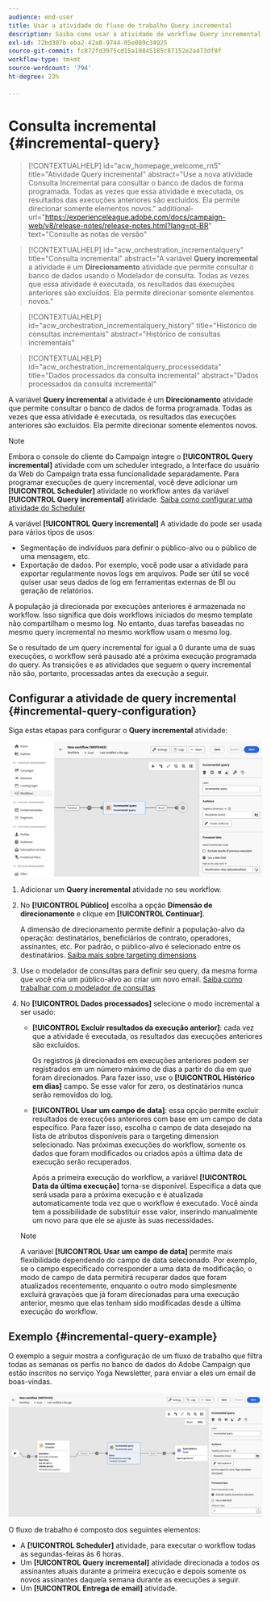 ```yaml
---
audience: end-user
title: Usar a atividade do fluxo de trabalho Query incremental
description: Saiba como usar a atividade de workflow Query incremental
exl-id: 72bd307b-eba2-42a0-9744-05e089c34925
source-git-commit: fc872fd3975cd15a10845185c87152e2a473df8f
workflow-type: tm+mt
source-wordcount: '794'
ht-degree: 23%

---
```


# Consulta incremental {#incremental-query}

>[!CONTEXTUALHELP]
>id="acw_homepage_welcome_rn5"
>title="Atividade Query incremental"
>abstract="Use a nova atividade Consulta Incremental para consultar o banco de dados de forma programada. Todas as vezes que essa atividade é executada, os resultados das execuções anteriores são excluídos. Ela permite direcionar somente elementos novos."
>additional-url="https://experienceleague.adobe.com/docs/campaign-web/v8/release-notes/release-notes.html?lang=pt-BR" text="Consulte as notas de versão"

>[!CONTEXTUALHELP]
>id="acw_orchestration_incrementalquery"
>title="Consulta incremental"
>abstract="A variável **Query incremental** a atividade é um **Direcionamento** atividade que permite consultar o banco de dados usando o Modelador de consulta. Todas as vezes que essa atividade é executada, os resultados das execuções anteriores são excluídos. Ela permite direcionar somente elementos novos."

>[!CONTEXTUALHELP]
>id="acw_orchestration_incrementalquery_history"
>title="Histórico de consultas incrementais"
>abstract="Histórico de consultas incrementais"

>[!CONTEXTUALHELP]
>id="acw_orchestration_incrementalquery_processeddata"
>title="Dados processados da consulta incremental"
>abstract="Dados processados da consulta incremental"

A variável **Query incremental** a atividade é um **Direcionamento** atividade que permite consultar o banco de dados de forma programada. Todas as vezes que essa atividade é executada, os resultados das execuções anteriores são excluídos. Ela permite direcionar somente elementos novos.

>[!NOTE]
>
>Embora o console do cliente do Campaign integre o **[!UICONTROL Query incremental]** atividade com um scheduler integrado, a Interface do usuário da Web do Campaign trata essa funcionalidade separadamente. Para programar execuções de query incremental, você deve adicionar um **[!UICONTROL Scheduler]** atividade no workflow antes da variável **[!UICONTROL Query incremental]** atividade. [Saiba como configurar uma atividade do Scheduler](scheduler.md)

A variável **[!UICONTROL Query incremental]** A atividade do pode ser usada para vários tipos de usos:

* Segmentação de indivíduos para definir o público-alvo ou o público de uma mensagem, etc.
* Exportação de dados. Por exemplo, você pode usar a atividade para exportar regularmente novos logs em arquivos. Pode ser útil se você quiser usar seus dados de log em ferramentas externas de BI ou geração de relatórios.

A população já direcionada por execuções anteriores é armazenada no workflow. Isso significa que dois workflows iniciados do mesmo template não compartilham o mesmo log. No entanto, duas tarefas baseadas no mesmo query incremental no mesmo workflow usam o mesmo log.

Se o resultado de um query incremental for igual a 0 durante uma de suas execuções, o workflow será pausado até a próxima execução programada do query. As transições e as atividades que seguem o query incremental não são, portanto, processadas antes da execução a seguir.

## Configurar a atividade de query incremental {#incremental-query-configuration}

Siga estas etapas para configurar o **Query incremental** atividade:

![](../assets/incremental-query.png)

1. Adicionar um **Query incremental** atividade no seu workflow.

1. No **[!UICONTROL Público]** escolha a opção **Dimensão de direcionamento** e clique em **[!UICONTROL Continuar]**.

   A dimensão de direcionamento permite definir a população-alvo da operação: destinatários, beneficiários de contrato, operadores, assinantes, etc. Por padrão, o público-alvo é selecionado entre os destinatários. [Saiba mais sobre targeting dimensions](../../audience/about-recipients.md#targeting-dimensions)

1. Use o modelador de consultas para definir seu query, da mesma forma que você cria um público-alvo ao criar um novo email. [Saiba como trabalhar com o modelador de consultas](../../query/query-modeler-overview.md)

1. No **[!UICONTROL Dados processados]** selecione o modo incremental a ser usado:

   * **[!UICONTROL Excluir resultados da execução anterior]**: cada vez que a atividade é executada, os resultados das execuções anteriores são excluídos.

     Os registros já direcionados em execuções anteriores podem ser registrados em um número máximo de dias a partir do dia em que foram direcionados. Para fazer isso, use o **[!UICONTROL Histórico em dias]** campo. Se esse valor for zero, os destinatários nunca serão removidos do log.

   * **[!UICONTROL Usar um campo de data]**: essa opção permite excluir resultados de execuções anteriores com base em um campo de data específico. Para fazer isso, escolha o campo de data desejado na lista de atributos disponíveis para o targeting dimension selecionado. Nas próximas execuções do workflow, somente os dados que foram modificados ou criados após a última data de execução serão recuperados.

     Após a primeira execução do workflow, a variável **[!UICONTROL Data da última execução]** torna-se disponível. Especifica a data que será usada para a próxima execução e é atualizada automaticamente toda vez que o workflow é executado. Você ainda tem a possibilidade de substituir esse valor, inserindo manualmente um novo para que ele se ajuste às suas necessidades.

   >[!NOTE]
   >
   >A variável **[!UICONTROL Usar um campo de data]** permite mais flexibilidade dependendo do campo de data selecionado. Por exemplo, se o campo especificado corresponder a uma data de modificação, o modo de campo de data permitirá recuperar dados que foram atualizados recentemente, enquanto o outro modo simplesmente excluirá gravações que já foram direcionadas para uma execução anterior, mesmo que elas tenham sido modificadas desde a última execução do workflow.

## Exemplo {#incremental-query-example}

O exemplo a seguir mostra a configuração de um fluxo de trabalho que filtra todas as semanas os perfis no banco de dados do Adobe Campaign que estão inscritos no serviço Yoga Newsletter, para enviar a eles um email de boas-vindas.

![](../assets/incremental-query-example.png)

O fluxo de trabalho é composto dos seguintes elementos:

* A **[!UICONTROL Scheduler]** atividade, para executar o workflow todas as segundas-feiras às 6 horas.
* Um **[!UICONTROL Query incremental]** atividade direcionada a todos os assinantes atuais durante a primeira execução e depois somente os novos assinantes daquela semana durante as execuções a seguir.
* Um **[!UICONTROL Entrega de email]** atividade.
